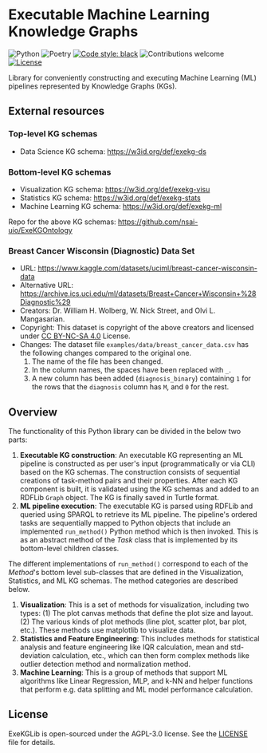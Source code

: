 <!---
  Copyright (c) 2022 Robert Bosch GmbH and its subsidiaries. All rights reserved.
-->

# Executable Machine Learning Knowledge Graphs

![Python](https://img.shields.io/badge/python-v3.8+-blue.svg)
![Poetry](https://img.shields.io/badge/poetry-v1.2.2-blue)
[![Code style: black][black-badge]][black]
![Contributions welcome](https://img.shields.io/badge/contributions-welcome-orange.svg)
[![License](https://img.shields.io/badge/license-AGPL%203.0-blue)](https://www.gnu.org/licenses/agpl-3.0.en.html)

Library for conveniently constructing and executing Machine Learning (ML) pipelines represented by Knowledge Graphs (KGs).

## External resources
### Top-level KG schemas
- Data Science KG schema: https://w3id.org/def/exekg-ds

### Bottom-level KG schemas
- Visualization KG schema: https://w3id.org/def/exekg-visu
- Statistics KG schema: https://w3id.org/def/exekg-stats
- Machine Learning KG schema: https://w3id.org/def/exekg-ml

Repo for the above KG schemas: https://github.com/nsai-uio/ExeKGOntology

### Breast Cancer Wisconsin (Diagnostic) Data Set
- URL: https://www.kaggle.com/datasets/uciml/breast-cancer-wisconsin-data
- Alternative URL: https://archive.ics.uci.edu/ml/datasets/Breast+Cancer+Wisconsin+%28Diagnostic%29
- Creators: Dr. William H. Wolberg, W. Nick Street, and Olvi L. Mangasarian.
- Copyright: This dataset is copyright of the above creators and licensed under [CC BY-NC-SA 4.0](https://creativecommons.org/licenses/by-nc-sa/4.0/) License.
- Changes: The dataset file `examples/data/breast_cancer_data.csv` has the following changes compared to the original one.
  1. The name of the file has been changed.
  2. In the column names, the spaces have been replaced with `_`.
  3. A new column has been added (`diagnosis_binary`) containing `1` for the rows that the `diagnosis` column has `M`, and `0` for the rest.

## Overview
The functionality of this Python library can be divided in the below two parts:
1. **Executable KG construction**: An executable KG representing an ML pipeline is constructed as per user's input (programmatically or via CLI) based on the KG schemas. The construction consists of sequential creations of task-method pairs and their properties. After each KG component is built, it is validated using the KG schemas and added to an RDFLib `Graph` object. The KG is finally saved in Turtle format.
2. **ML pipeline execution**: The executable KG is parsed using RDFLib and queried using SPARQL to retrieve its ML pipeline. The pipeline's ordered tasks are sequentially mapped to Python objects that include an implemented `run_method()` Python method which is then invoked. This is as an abstract method of the _Task_ class that is implemented by its bottom-level children classes.

The different implementations of `run_method()` correspond to each of the _Method_'s bottom level sub-classes that are defined in the Visualization, Statistics, and ML KG schemas. The method categories are described below.
1. **Visualization**: This is a set of methods for visualization, including two types: (1) The plot canvas methods that define the plot size and layout. (2) The various kinds of plot methods (line plot, scatter plot, bar plot, etc.). These methods use matplotlib to visualize data.
2. **Statistics and Feature Engineering**: This includes methods for statistical analysis and feature engineering like IQR calculation, mean and std-deviation calculation, etc., which can then form complex methods like outlier detection method and normalization method.
3. **Machine Learning**: This is a group of methods that support ML algorithms like Linear Regression, MLP, and k-NN and helper functions that perform e.g. data splitting and ML model performance calculation.

## License

ExeKGLib is open-sourced under the AGPL-3.0 license. See the
[LICENSE](LICENSE) file for details.

<!-- URLs -->
[black-badge]: https://img.shields.io/badge/code%20style-black-000000.svg
[black]: https://github.com/psf/black
[ci-badge]: https://github.boschdevcloud.com/bcai-internal/executable-ml-kgs/actions/workflows/ci.yaml/badge.svg
[ci]: https://github.boschdevcloud.com/bcai-internal/executable-ml-kgs/actions/workflows/ci.yaml
[docs-badge]: https://img.shields.io/badge/docs-gh--pages-inactive
[docs]: https://github.boschdevcloud.com/bcai-internal/executable-ml-kgs/tree/gh-pages
[license-badge]: https://img.shields.io/badge/License-All%20rights%20reserved-informational
[license-url]: https://pages.github.boschdevcloud.com/bcai-internal/executable-ml-kgs/latest/license
[pre-commit-badge]: https://img.shields.io/badge/pre--commit-enabled-brightgreen?logo=pre-commit&logoColor=white
[pre-commit]: https://github.com/pre-commit/pre-commit

